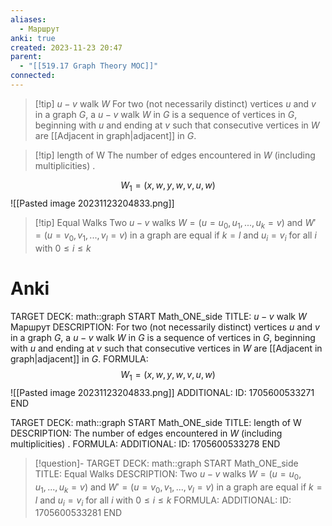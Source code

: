 ```yaml
---
aliases:
  - Маршрут
anki: true
created: 2023-11-23 20:47
parent:
  - "[[519.17 Graph Theory MOC]]"
connected:
---
```


> [!tip] $u − v$ walk $W$ 
For two (not necessarily distinct) vertices $u$ and $v$ in a graph $G$, a $u − v$ walk $W$ in $G$ is a sequence of vertices in $G$, beginning with $u$ and ending at $v$ such that consecutive vertices in $W$ are [[Adjacent in graph|adjacent]] in $G$.

> [!tip] length of W
The number of edges encountered in $W$ (including multiplicities)  .

$$W_1 = (x,w,y,w,v,u,w)$$
![[Pasted image 20231123204833.png]]

> [!tip] Equal Walks
Two $u−v$ walks $W =(u=u_0,u_1,...,u_k =v)$ and $W′ =(u=v_0,v_1,...,v_l = v)$  in a graph are equal if $k=l$ and $u_i =v_i$ for all $i$ with $0≤i≤k$


# Anki
TARGET DECK: math::graph
START
Math_ONE_side
TITLE:  $u − v$ walk $W$
Маршрут
DESCRIPTION: For two (not necessarily distinct) vertices $u$ and $v$ in a graph $G$, a $u − v$ walk $W$ in $G$ is a sequence of vertices in $G$, beginning with $u$ and ending at $v$ such that consecutive vertices in $W$ are [[Adjacent in graph|adjacent]] in $G$.
FORMULA: $$W_1 = (x,w,y,w,v,u,w)$$
![[Pasted image 20231123204833.png]]
ADDITIONAL:
ID: 1705600533271
END

TARGET DECK: math::graph
START
Math_ONE_side
TITLE:  length of W
DESCRIPTION: The number of edges encountered in $W$ (including multiplicities)  .
FORMULA: 
ADDITIONAL:
ID: 1705600533278
END

> [!question]-
TARGET DECK: math::graph
START
Math_ONE_side
TITLE: Equal Walks
DESCRIPTION: Two $u−v$ walks $W =(u=u_0,u_1,...,u_k =v)$ and $W′ =(u=v_0,v_1,...,v_l = v)$  in a graph are equal if $k=l$ and $u_i =v_i$ for all $i$ with $0≤i≤k$
FORMULA: 
ADDITIONAL:
ID: 1705600533281
END







